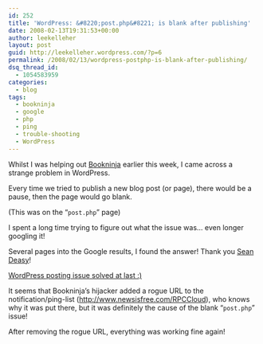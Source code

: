 ```yaml
---
id: 252
title: 'WordPress: &#8220;post.php&#8221; is blank after publishing'
date: 2008-02-13T19:31:53+00:00
author: leekelleher
layout: post
guid: http://leekelleher.wordpress.com/?p=6
permalink: /2008/02/13/wordpress-postphp-is-blank-after-publishing/
dsq_thread_id:
  - 1054583959
categories:
  - blog
tags:
  - bookninja
  - google
  - php
  - ping
  - trouble-shooting
  - WordPress
---
```

Whilst I was helping out [Bookninja](http://www.bookninja.com/) earlier this week, I came across a strange problem in WordPress.

Every time we tried to publish a new blog post (or page), there would be a pause, then the page would go blank.
  
(This was on the &#8220;`post.php`&#8221; page)

I spent a long time trying to figure out what the issue was&#8230; even longer googling it!

Several pages into the Google results, I found the answer! Thank you [Sean Deasy](http://www.seandeasy.com/)!
  
[WordPress posting issue solved at last :)](http://www.seandeasy.com/wordpress-posting-issue-solved-at-last/)

It seems that Bookninja&#8217;s hijacker added a rogue URL to the notification/ping-list (http://www.newsisfree.com/RPCCloud), who knows why it was put there, but it was definitely the cause of the blank &#8220;`post.php`&#8221; issue!

After removing the rogue URL, everything was working fine again!